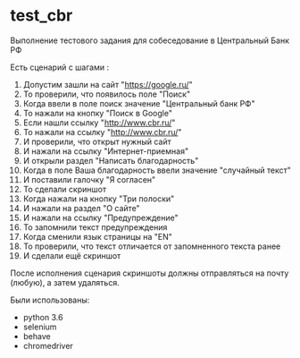 # test_cbr
Выполнение тестового задания для собеседование в Центральный Банк РФ

Есть сценарий с шагами :

1. Допустим зашли на сайт "https://google.ru/"
2. То проверили, что появилось поле "Поиск"
3. Когда ввели в поле поиск значение "Центральный банк РФ"
4. То нажали на кнопку "Поиск в Google"
5. Если нашли ссылку "http://www.cbr.ru/"
6. То нажали на ссылку "http://www.cbr.ru/"
7. И проверили, что открыт нужный сайт
8. И нажали на ссылку "Интернет-приемная"
9. И открыли раздел "Написать благодарность"
10. Когда в поле Ваша благодарность ввели значение "случайный текст"
11. И поставили галочку "Я согласен"
12. То сделали скриншот
13. Когда нажали на кнопку "Три полоски"
14. И нажали на раздел "О сайте"
15. И нажали на ссылку "Предупреждение"
16. То запомнили текст предупреждения
17. Когда сменили язык страницы на "EN"
18. То проверили, что текст отличается от запомненного текста ранее
19. И сделали ещё скриншот

После исполнения сценария скриншоты должны отправляться на почту (любую), а затем удаляться.

Были использованы:

- python 3.6
- selenium
- behave
- chromedriver

